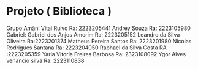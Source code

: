 # Projeto ( Biblioteca )
Grupo 
Amãni Vital Ruivo Ra: 2223205441
Andrey Souza Ra: 2223105980
Gabriel: Gabriel dos Anjos Amorim Ra: 2223205152
Leandro da Silva Oliveira Ra:2223201374
Matheus Pereira Santos Ra: 2223201980
Nicolas Rodrigues Santana Ra: 2223204050
Raphael da Silva Costa RA :2223205359
Yarla Vitoria Freires Barbosa Ra: 2323108092
Ygor Alves venancio silva Ra: 2223110838
